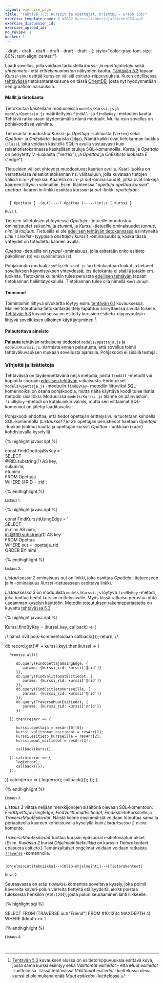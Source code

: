 ```yaml
---
layout: exercise_page
title: "Tehtävä 7.3: Kurssit ja opettajat, OrientDB - Graph (3p)"
exercise_template_name: # W7E02.KurssitJaOpettajatOrientDBGraph
exercise_discussion_id: 
exercise_upload_id: 
no_review: 1
kesken: 1
---
```


\- draft - draft - draft - draft - draft - draft - 
{: style="color:gray; font-size: 80%; text-align: center;"}


Laadi sovellus, jolla voidaan tarkastella *kurssi- ja opettajatietoja* sekä *yhteenveto-* että *erittelymuotoisten* näkymien kautta. [Tähtävän 5.3](../../osa5/tehtava53) tapaan  *Kurssi*-sivu esittää kurssien välisiä esitieto-riippuvuuksia. Kuten [edellisessä tehtävässä](../tehtava71) tietokantaratkaisuna on tässä [OrientDB][OrientDB], josta nyt hyödynnetään sen graafiominaisuuksia.

[OrientDB]: http://orientdb.com

#### Mallit ja tietokanta

Tietokantaa käsitellään moduuleissa `models/Kurssi.js` ja `models/Opettaja.js` määriteltyjen `findAll`- ja `findByKey` -metodien kautta. Tehtävä ratkaistaan täydentämällä nämä moduulit. Muilta osin sovellus on pohjakoodissa valmiina.

Tietokanta muodostuu *Kurssi*- ja *Opettaja* -solmuista (`Vertex`) sekä *Opettaa*- ja *OnEsitieto* -kaarista (`Edge`). Nämä kaikki ovat tietokannan luokkia (`Class`), joita voidaan käsitellä SQL:n avulla vastaavasti kuin relaatiotietokannassa käsitellään tauluja SQL-komennoilla. *Kurssi* ja *Opettaja* on periytetty *V* -luokasta ("vertex"), ja *Opettaa* ja *OnEsitieto* luokasta *E* ("edge").

Tietueiden väliset yhteydet muodostuvat kaarien avulla. Kaari-luokka on verrattavissa relaatiotietokannan ns. välitauluun, jolla kuvataan tietojen välisiä n:m -yheyksiä. Kaarella on *in*- ja *out*-ominaisuudet, jotka ovat linkkejä kaareen liittyviin solmuihin. Esim. tilanteessa "*opettaja opettaa kurssia*", *opettaa* -kaaren *in*-linkki osoittaa *kurssiin* ja *out* -linkki *opettajaan*:

~~~~

  [ Opettaja ] -(out)----( Opettaa )-----(in)-> [ Kurssi ]

~~~~
<small>Kuva 1. </small>

Tietojen talletuksen yhteydessä *Opettaja* -tietueille muodostuu ominaisuudet *sukunimi* ja *etunimi*, ja *Kurssi* -tietueille ominaisuudet *tunnus*, *nimi* ja *laajuus*. Tietueilla ei ole [edellisen tehtävän tietokannassa](../tehtava71/#mallit-ja-tietokanta) esiintyneitä *Link* / *Linklist* -tyyppisiä *opettaja* / *kurssit* -ominaisuuksia, koska tässä yhteydet on toteutettu kaarien avulla. 

*Opettaa* -tietueilla on *tyyppi* -ominaisuus, jolla esitetään onko esitieto pakollinen (p) vai suositeltava (s).

Pohjakoodin moduuli `config/db_seed.js` luo tietokantaan luokat ja tietueet sovelluksen käynnistyksen yhteydessä, jos tietokanta ei sisällä jotakin em. luokista. Tietokanta kuitenkin tulee perustaa [edellisen tehtävän](../tehtava71/#orientdbn-asennus-ja-tietokannan-perustaminen) tapaan tietokannan 
hallintatyökalulla. Tietokannan tulee olla nimellä `KouluGraph`. 


#### Toiminnot

Toimintoihin liittyvä sivukartta löytyy esim. [tehtävän 6.1](../../osa6/tehtava61/#toiminnot) kuvauksessa. Mallien toteuttama tietokantakäsittely tapahtuu siirryttäessä sivulta toiselle. [Tehtävän 5.3](../../osa5/tehtava53) kuvauksessa on esitetty kurssien esitieto-riippuvuuksiin liittyvä sovelluksen ulkoinen käyttäytyminen [^1].

[^1]: [Tehtävän 5.3](../../osa5/tehtava53) kuvauksen alussa on esitietoriippuvuuksia esittävä kuva, jossa sama kurssi esiintyy sekä *Välittömät esitiedot* - että *Muut esitiedot* -luettelossa. Tässä tehtävässä *Välittömät esitiedot* -luettelossa oleva kurssi ei ole mukana enää *Muut esitiedot* -luettelossa.

#### Palautettava aineisto

**Palauta** tehtävän ratkaisuna tiedostot `models/Opettaja.js` ja `models/Kurssi.js`. Varmista ennen palautusta, että sovellus toimii tehtäväkuvauksen mukaan sovellusta ajamalla. Pohjakoodi ei sisällä testejä.

### Vihjeitä ja lisätietoja

Tehtävässä on täydennettävänä neljä metodia, joista `findAll` -metodit voi kopioida suoraan [edellisen tehtävän](../tehtava71) ratkaisusta. Ehdotukset `models/Opettaja.js` -moduulin `findByKey`- metodiin liittyviksi SQL-komennoiksi on osana pohjakoodia, mutta näitä käyttävä koodi tulee laatia metodin sisällöksi. Moduulissa `models/Kurssi.js` tilanne on päinvastoin: `findByKey` -metodi on kutakuinkin valmis, mutta sen viittaamat SQL-komennot on jätetty laadittavaksi.

Pohjakoodi ehdottaa, että tiedot opettajan erittelysivulle tuotetaan kahdella SQL-komennolla (*Listaukset 1 ja 2*): opettajan perustiedot haetaan *Opettaja* -luokan (solmu) kautta ja opettajan kurssit *Opettaa* -luokkaan (kaari) kohdistuvalla kyselyllä.


{% highlight javascript %}

const FindOpettajaByKey = '\
SELECT \
   @RID.substring(1) AS key, \
   sukunimi, \
   etunimi \
FROM Opettaja \
WHERE @RID = :rid';

{% endhighlight %}

<small>Listaus 1. </small>


{% highlight javascript %}

const FindKurssitUsingEdge = '\
SELECT \
  in.nimi AS nimi,    \
  in.@RID.substring(1) AS key \
FROM Opettaa \
WHERE out = :opettaja_rid \
ORDER BY nimi ';

{% endhighlight %}

<small>Listaus 2. </small>

*Listauksessa 2* ominaisuus *out* on linkki, joka osoittaa *Opettaja* -tietueeseen ja *in* -ominaisuus *Kurssi* -tietueeseen osoittava linkki. 

*Listauksessa 3* on moduulista `models/Kurssi.js` löytyvä `findByKey` -metodi, joka tuottaa tiedot kurssin erittelysivulle. Myös tässä ratkaisu perustuu yhtä useamman kyselyn käyttöön. Metodin toteutuksen rakenneperiaatetta on kuvattu [tehtävässä 5.3](../../osa5/tehtava53/#tehtvn-toteutuksesta). 


{% highlight javascript %}


Kurssi.findByKey = (kurssi_key, callback) => {

   // nämä rivit pois-kommentoidaan
   callback({});
   return;
   //

   db.record.get('#' + kurssi_key).then(kurssi => {
   
      Promise.all([
      
         db.query(FindOpettajaUsingEdge, {
            params: {kurssi_rid: kurssi['@rid']}
         }),
         db.query(FindValittomatEsitiedot, {
            params: {kurssi_rid: kurssi['@rid']}
         }),
         db.query(FindEsitietoKursseille, {
            params: {kurssi_rid: kurssi['@rid']}
         }),
         db.query(TraverseMuutEsitiedot, {
            params: {kurssi_rid: kurssi['@rid']}
         })
         
      ]).then(resArr => {
      
         kurssi.opettaja = resArr[0][0];
         kurssi.valittomat_esitiedot = resArr[1];
         kurssi.esitieto_kursseille = resArr[2];
         kurssi.muut_esitiedot = resArr[3];
         
         callback(kurssi);
         
      }).catch(error => {
         log(error);
         callback({});
      });
   }).catch(error => {
      log(error);
      callback({});
   });
};

{% endhighlight %}

<small>Listaus 3. </small>


*Listaus 3* viittaa neljään merkkijonojen sisältönä olevaan SQL-komentoon: *FindOpettajaUsingEdge*, *FindValittomatEsitiedot*, *FindEsitietoKursseille* ja *TraverseMuutEsitiedot*. Näistä kolme ensimmäistä voidaan toteuttaa samalla periaatteella kaareen kohdistuvalla kyselyllä kuin *Listauksessa 2* oleva komento. 

*TraverseMuutEsitiedot* tuottaa kurssin epäsuorat esitietovaatumukset. (Esim. *Kuvassa 2* kurssi *Ohjelmiointitekniikka* on kurssin *Tietorakenteet* epäsuora esitieto.) Tämänkaltaiset ongelmat voidaan voidaan ratkaista [`Traverse`][Traverse] -komennolla.

[Traverse]: http://orientdb.com/docs/last/SQL-Traverse.html

~~~~

[Ohjelmiointitekniikka]-->[Olio-ohjelmointi]-->[Tietorakenteet]

~~~~
 
<small>Kuva 2. </small>


Seuraavassa on eräs `TRAVERSE`-komentoa soveltava kysely, joka poimii kavereita kaveri-polun varrelta tiettyltä etäisyydeltä. `WHERE` poistaa tuloksesta henkilön (`#10:1234`), josta polun seuraaminen lähti liikkeelle.

{% highlight sql %}

SELECT 
FROM (TRAVERSE out("Friend") FROM #10:1234 MAXDEPTH 4) 
WHERE $depth >= 1


{% endhighlight %}

<small>Listaus 4. </small>


<br/>



